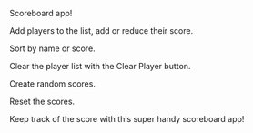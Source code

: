 Scoreboard app!

Add players to the list, add or reduce their score.

Sort by name or score.

Clear the player list with the Clear Player button.

Create random scores.

Reset the scores.

Keep track of the score with this super handy scoreboard app!
